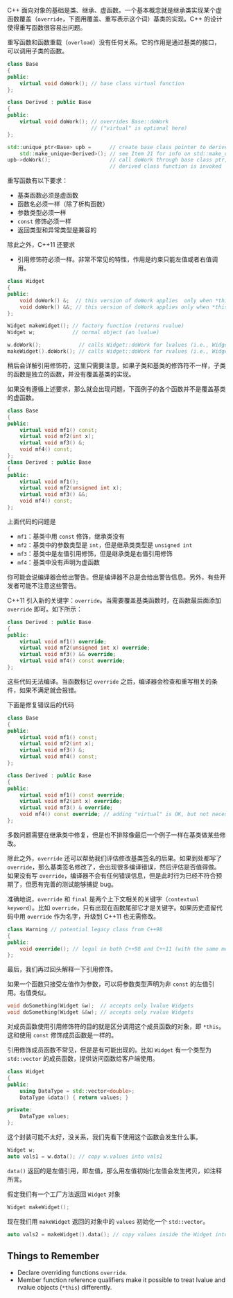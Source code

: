 C++ 面向对象的基础是类、继承、虚函数。一个基本概念就是继承类实现某个虚函数覆盖（`override`，下面用覆盖、重写表示这个词）基类的实现。C++ 的设计使得重写函数很容易出问题。

重写函数和函数重载（`overload`）没有任何关系。它的作用是通过基类的接口，可以调用子类的函数。
```cpp
class Base
{
public:
    virtual void doWork(); // base class virtual function
};

class Derived : public Base
{
public:
    virtual void doWork(); // overrides Base::doWork
                           // ("virtual" is optional here)
};

std::unique_ptr<Base> upb =      // create base class pointer to derived class object;
    std::make_unique<Derived>(); // see Item 21 for info on std::make_unique
upb->doWork();                   // call doWork through base class ptr;
                                 // derived class function is invoked
```

重写函数有以下要求：
* 基类函数必须是虚函数
* 函数名必须一样（除了析构函数）
* 参数类型必须一样
* `const` 修饰必须一样
* 返回类型和异常类型是兼容的

除此之外，C++11 还要求
* 引用修饰符必须一样。非常不常见的特性，作用是约束只能左值或者右值调用。

```cpp
class Widget
{
public:
    void doWork() &;  // this version of doWork applies  only when *this is an lvalue
    void doWork() &&; // this version of doWork applies only when *this is an rvalue
};

Widget makeWidget(); // factory function (returns rvalue)
Widget w;            // normal object (an lvalue)

w.doWork();            // calls Widget::doWork for lvalues (i.e., Widget::doWork &)
makeWidget().doWork(); // calls Widget::doWork for rvalues (i.e., Widget::doWork &&)
```

稍后会详解引用修饰符，这里只需要注意，如果子类和基类的修饰符不一样，子类的函数是独立的函数，并没有覆盖基类的实现。

如果没有遵循上述要求，那么就会出现问题，下面例子的各个函数并不是覆盖基类的虚函数。
```cpp
class Base
{
public:
    virtual void mf1() const;
    virtual void mf2(int x);
    virtual void mf3() &;
    void mf4() const;
};
class Derived : public Base
{
public:
    virtual void mf1();
    virtual void mf2(unsigned int x);
    virtual void mf3() &&;
    void mf4() const;
};
```

上面代码的问题是
* `mf1`：基类中用 `const` 修饰，继承类没有
* `mf2`：基类中的参数类型是 `int`，但是继承类类型是 `unsigned int`
* `mf3`：基类中是左值引用修饰，但是继承类是右值引用修饰
* `mf4`：基类中没有声明为虚函数

你可能会说编译器会给出警告。但是编译器不总是会给出警告信息。另外，有些开发者可能不注意这些警告。

C++11 引入新的关键字：`override`。当需要覆盖基类函数时，在函数最后面添加 `override` 即可。如下所示：
```cpp
class Derived : public Base
{
public:
    virtual void mf1() override;
    virtual void mf2(unsigned int x) override;
    virtual void mf3() && override;
    virtual void mf4() const override;
};
```

这些代码无法编译。当函数标记 `override` 之后，编译器会检查和重写相关的条件，如果不满足就会报错。

下面是修复错误后的代码
```cpp
class Base
{
public:
    virtual void mf1() const;
    virtual void mf2(int x);
    virtual void mf3() &;
    virtual void mf4() const;
};

class Derived : public Base
{
public:
    virtual void mf1() const override;
    virtual void mf2(int x) override;
    virtual void mf3() & override;
    void mf4() const override; // adding "virtual" is OK, but not necessary
};
```

多数问题需要在继承类中修复，但是也不排除像最后一个例子一样在基类做某些修改。

除此之外，`override` 还可以帮助我们评估修改基类签名的后果。如果到处都写了 `override`，那么基类签名修改了，会出现很多编译错误，然后评估是否值得做。如果没有写 `override`，编译器不会有任何错误信息，但是此时行为已经不符合预期了，但愿有完善的测试能够捕捉 bug。

准确地说，`override` 和 `final` 是两个上下文相关的关键字（`contextual keyword`）。比如 `override`，只有出现在函数尾部它才是关键字。如果历史遗留代码中用 `override` 作为名字，升级到 C++11 也无需修改。
```cpp
class Warning // potential legacy class from C++98
{
public:
    void override(); // legal in both C++98 and C++11 (with the same meaning)
};
```

最后，我们再过回头解释一下引用修饰。

如果一个函数只接受左值作为参数，可以将参数类型声明为非 `const` 的左值引用。右值类似。
```cpp
void doSomething(Widget &w);  // accepts only lvalue Widgets
void doSomething(Widget &&w); // accepts only rvalue Widgets
```

对成员函数使用引用修饰符的目的就是区分调用这个成员函数的对象，即 `*this`。这和使用 `const` 修饰成员函数是一样的。

引用修饰成员函数不常见，但是是有可能出现的。比如 `Widget` 有一个类型为 `std::vector` 的成员函数，提供访问函数给客户端使用。
```cpp
class Widget
{
public:
    using DataType = std::vector<double>;
    DataType &data() { return values; }

private:
    DataType values;
};
```

这个封装可能不太好，没关系，我们先看下使用这个函数会发生什么事。
```cpp
Widget w;
auto vals1 = w.data(); // copy w.values into vals1
```

`data()` 返回的是左值引用，即左值，那么用左值初始化左值会发生拷贝，如注释所言。

假定我们有一个工厂方法返回 `Widget` 对象
```cpp
Widget makeWidget();
```

现在我们用 `makeWidget` 返回的对象中的 `values` 初始化一个 `std::vector`。
```cpp
auto vals2 = makeWidget().data(); // copy values inside the Widget into vals2
```

## Things to Remember
* Declare overriding functions `override`.
* Member function reference qualifiers make it possible to treat lvalue and rvalue objects (`*this`) differently.
